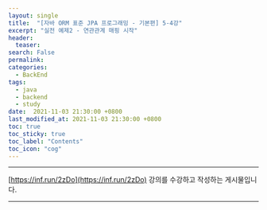 ```yaml
---
layout: single
title:  "[자바 ORM 표준 JPA 프로그래밍 - 기본편] 5-4강"
excerpt: "실전 예제2 - 연관관계 매핑 시작"
header:
  teaser: 
search: False
permalink:
categories: 
  - BackEnd
tags:
  - java
  - backend
  - study
date:  2021-11-03 21:30:00 +0800
last_modified_at: 2021-11-03 21:30:00 +0800
toc: true
toc_sticky: true
toc_label: "Contents"
toc_icon: "cog"
---
```

---

[https://inf.run/2zDo](https://inf.run/2zDo) 강의를 수강하고 작성하는 게시물입니다.

---
